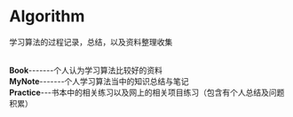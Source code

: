 # Algorithm
学习算法的过程记录，总结，以及资料整理收集

<br>**Book**-------个人认为学习算法比较好的资料
<br>**MyNote**-------个人学习算法当中的知识总结与笔记
<br>**Practice**---书本中的相关练习以及网上的相关项目练习（包含有个人总结及问题积累）


